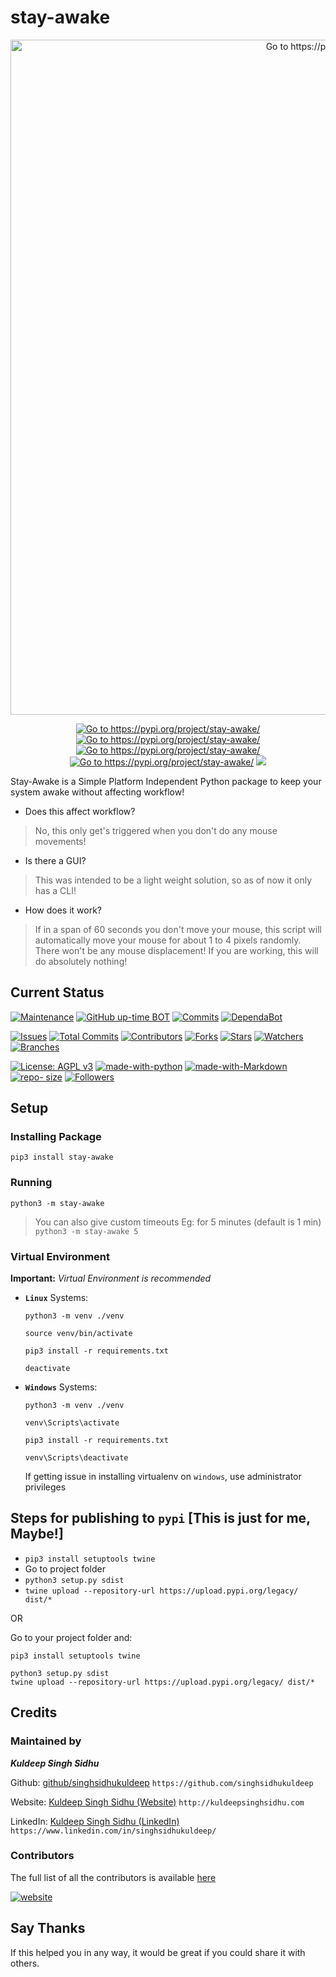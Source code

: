 # stay-awake

<p align="center">
  <a href="https://pypi.org/project/stay-awake/">
    <img src="https://raw.githubusercontent.com/singhsidhukuldeep/stay-awake/main/images/sample.PNG" width="1080" alt="Go to https://pypi.org/project/stay-awake/">
  </a>
</p>
<p align="center">
<a href="https://pypi.org/project/stay-awake/"><img src="https://img.shields.io/pypi/pyversions/stay-awake" alt="Go to https://pypi.org/project/stay-awake/"/></a>
<a href="https://pypi.org/project/stay-awake/"><img src="https://img.shields.io/pypi/v/stay-awake" alt="Go to https://pypi.org/project/stay-awake/"/></a>
<a href="https://pypi.org/project/stay-awake/"><img src="https://img.shields.io/pypi/status/stay-awake" alt="Go to https://pypi.org/project/stay-awake/"/></a>
<a href="https://pypi.org/project/stay-awake/"><img src="https://img.shields.io/pypi/format/stay-awake" alt="Go to https://pypi.org/project/stay-awake/"/></a>
<a href="https://pypistats.org/packages/stay-awake"><img src="https://img.shields.io/pypi/dm/stay-awake"/></a>
</p>

Stay-Awake is a Simple Platform Independent Python package to keep your system awake without affecting workflow!

* Does this affect workflow? 
> No, this only get's triggered when you don't do any mouse movements!

* Is there a GUI?
> This was intended to be a light weight solution, so as of now it only has a CLI!

* How does it work?
> If in a span of 60 seconds you don't move your mouse, this script will automatically move your mouse for about 1 to 4 pixels randomly. There won't be any mouse displacement! If you are working, this will do absolutely nothing!

## Current Status

[![Maintenance](https://img.shields.io/badge/Maintained%3F-yes-green.svg)](https://github.com/singhsidhukuldeep)
[![GitHub up-time BOT](https://badgen.net/uptime-robot/month/ur967659-422c6e77bfb79bb6a47c642c)](https://github.com/singhsidhukuldeep/stay-awake/deployments/activity_log?environment=github-pages)
[![Commits](https://img.shields.io/github/last-commit/singhsidhukuldeep/stay-awake)](https://github.com/singhsidhukuldeep/stay-awake/commits/master)
[![DependaBot](https://api.dependabot.com/badges/status?host=github&repo=singhsidhukuldeep/stay-awake)](https://dependabot.com/)

[![Issues](https://img.shields.io/github/issues/singhsidhukuldeep/stay-awake)](https://github.com/singhsidhukuldeep/stay-awake/issues)
[![Total Commits](https://badgen.net/github/commits/singhsidhukuldeep/stay-awake/main)](https://github.com/singhsidhukuldeep/stay-awake/commits/main)
[![Contributors](https://badgen.net/github/contributors/singhsidhukuldeep/stay-awake)](https://github.com/singhsidhukuldeep/stay-awake/graphs/contributors)
[![Forks](https://badgen.net/github/forks/singhsidhukuldeep/stay-awake)](https://github.com/singhsidhukuldeep/stay-awake/network/members)
[![Stars](https://badgen.net/github/stars/singhsidhukuldeep/stay-awake)](https://github.com/singhsidhukuldeep/stay-awake/stargazers)
[![Watchers](https://badgen.net/github/watchers/singhsidhukuldeep/stay-awake)](https://github.com/singhsidhukuldeep/stay-awake/watchers)
[![Branches](https://badgen.net/github/branches/singhsidhukuldeep/stay-awake)](https://github.com/singhsidhukuldeep/stay-awake/branches)

[![License: AGPL v3](https://img.shields.io/badge/License-AGPL%20v3-blue.svg)](https://www.gnu.org/licenses/agpl-3.0)
[![made-with-python](https://img.shields.io/badge/Made%20with-Python3.5+-1f425f.svg)](https://www.python.org/)
[![made-with-Markdown](https://img.shields.io/badge/Made%20with-Markdown-1f425f.svg)](http://commonmark.org)
[![repo- size](https://img.shields.io/github/repo-size/singhsidhukuldeep/stay-awake)](https://github.com/singhsidhukuldeep/stay-awake)
[![Followers](https://img.shields.io/github/followers/singhsidhukuldeep?style=plastic&logo=github)](https://github.com/singhsidhukuldeep?tab=followers)

## Setup

### Installing Package
 
 ```shell
pip3 install stay-awake
 ```

### Running

```shell
python3 -m stay-awake
```

> You can also give custom timeouts
> Eg: for 5 minutes (default is 1 min) `python3 -m stay-awake 5`

### Virtual Environment

**Important:** *Virtual Environment is recommended*

* **`Linux`** Systems:

    ```shell
    python3 -m venv ./venv

    source venv/bin/activate

    pip3 install -r requirements.txt
    ```

    ```shell
    deactivate
    ```

* **`Windows`** Systems:

    ```shell
    python3 -m venv ./venv

    venv\Scripts\activate

    pip3 install -r requirements.txt
    ```

    ```shell
    venv\Scripts\deactivate
    ```

    If getting issue in installing virtualenv on `windows`, use administrator privileges
    


## Steps for publishing to `pypi` [This is just for me, Maybe!]

- `pip3 install setuptools twine`
- Go to project folder
- `python3 setup.py sdist`
- `twine upload --repository-url https://upload.pypi.org/legacy/ dist/*`

OR

Go to your project folder and:
```shell
pip3 install setuptools twine

python3 setup.py sdist
twine upload --repository-url https://upload.pypi.org/legacy/ dist/*
```

## Credits

### Maintained by

***Kuldeep Singh Sidhu*** 

Github: [github/singhsidhukuldeep](https://github.com/singhsidhukuldeep)
`https://github.com/singhsidhukuldeep`

Website: [Kuldeep Singh Sidhu (Website)](http://kuldeepsinghsidhu.com)
`http://kuldeepsinghsidhu.com`

LinkedIn: [Kuldeep Singh Sidhu (LinkedIn)](https://www.linkedin.com/in/singhsidhukuldeep/)
`https://www.linkedin.com/in/singhsidhukuldeep/`

### Contributors

The full list of all the contributors is available [here](https://github.com/singhsidhukuldeep/stay-awake/graphs/contributors)


[![website](https://forthebadge.com/images/badges/built-with-love.svg)](http://kuldeepsinghsidhu.com)

## Say Thanks

If this helped you in any way, it would be great if you could share it with others.
